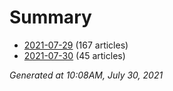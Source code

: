 # Summary
* [2021-07-29](https://github.com/nuuuwan/news_lk/blob/data/news_lk.2021-07-29.json) (167 articles)
* [2021-07-30](https://github.com/nuuuwan/news_lk/blob/data/news_lk.2021-07-30.json) (45 articles)

*Generated at 10:08AM, July 30, 2021*